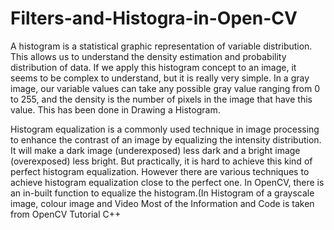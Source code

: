 # Filters-and-Histogra-in-Open-CV
A histogram is a statistical graphic representation of variable distribution. This
allows us to understand the density estimation and probability distribution of data.
If we apply this histogram concept to an image, it seems to be complex to
understand, but it is really very simple. In a gray image, our variable values can
take any possible gray value ranging from 0 to 255, and the density is the number
of pixels in the image that have this value. This has been done in Drawing a Histogram.

Histogram equalization is a commonly used technique in image processing to enhance the contrast of an image by equalizing the intensity distribution.
It will make a dark image (underexposed) less dark and a bright image (overexposed) less bright. 
But practically, it is hard to achieve this kind of perfect histogram equalization. However there are various techniques to achieve histogram equalization close to the perfect one. 
In OpenCV, there is an in-built function to equalize the histogram.(In Histogram of a grayscale image, colour image and Video
Most of the Information and Code is taken from OpenCV Tutorial C++
